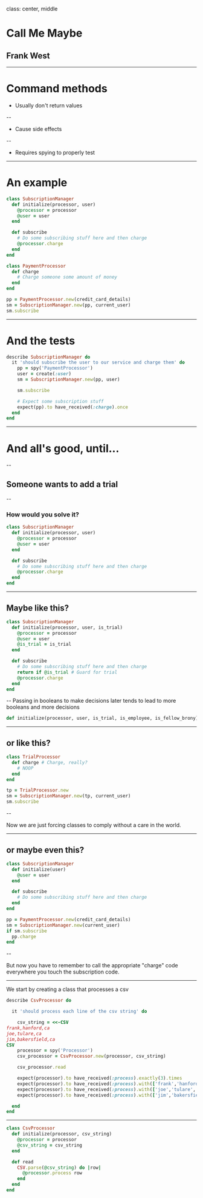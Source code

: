 class: center, middle

# Call Me Maybe

## Frank West
---

# Command methods

* Usually don't return values

--

* Cause side effects

--

* Requires spying to properly test

---
# An example

```ruby
class SubscriptionManager
  def initialize(processor, user)
    @processor = processor
    @user = user
  end

  def subscribe
    # Do some subscribing stuff here and then charge
    @processor.charge
  end
end

class PaymentProcessor
  def charge
    # Charge someone some amount of money
  end
end

pp = PaymentProcessor.new(credit_card_details)
sm = SubscriptionManager.new(pp, current_user)
sm.subscribe

```
---

# And the tests

```ruby
describe SubscriptionManager do
  it 'should subscribe the user to our service and charge them' do
    pp = spy('PaymentProcessor')
    user = create(:user)
    sm = SubscriptionManager.new(pp, user)

    sm.subscribe

    # Expect some subscription stuff
    expect(pp).to have_received(:charge).once
  end
end

```
---
# And all's good, until...

--
## Someone wants to add a trial
--

### How would you solve it?

```ruby
class SubscriptionManager
  def initialize(processor, user)
    @processor = processor
    @user = user
  end

  def subscribe
    # Do some subscribing stuff here and then charge
    @processor.charge
  end
end
```
---

## Maybe like this?

```ruby
class SubscriptionManager
  def initialize(processor, user, is_trial)
    @processor = processor
    @user = user
    @is_trial = is_trial
  end

  def subscribe
    # Do some subscribing stuff here and then charge
    return if @is_trial # Guard for trial
    @processor.charge
  end
end
```
--
Passing in booleans to make decisions later tends to lead to more booleans and
more decisions

```ruby
def initialize(processor, user, is_trial, is_employee, is_fellow_brony)
```

---

## or like this?

```ruby
class TrialProcessor
  def charge # Charge, really?
    # NOOP
  end
end

tp = TrialProcessor.new
sm = SubscriptionManager.new(tp, current_user)
sm.subscribe
```

--

Now we are just forcing classes to comply without a care in the world.

---
## or maybe even this?

```ruby
class SubscriptionManager
  def initialize(user)
    @user = user
  end

  def subscribe
    # Do some subscribing stuff here and then charge
  end
end

pp = PaymentProcessor.new(credit_card_details)
sm = SubscriptionManager.new(current_user)
if sm.subscribe
  pp.charge
end
```
--

But now you have to remember to call the appropriate "charge" code everywhere
you touch the subscription code.

---
We start by creating a class that processes a csv

```ruby
describe CsvProcessor do

  it 'should process each line of the csv string' do

    csv_string = <<-CSV
frank,hanford,ca
joe,tulare,ca
jim,bakersfield,ca
CSV
    processor = spy('Processor')
    csv_processor = CsvProcessor.new(processor, csv_string)

    csv_processor.read

    expect(processor).to have_received(:process).exactly(3).times
    expect(processor).to have_received(:process).with(['frank','hanford','ca'])
    expect(processor).to have_received(:process).with(['joe','tulare','ca'])
    expect(processor).to have_received(:process).with(['jim','bakersfield','ca'])

  end
end
```
---

```ruby
class CsvProcessor
  def initialize(processor, csv_string)
    @processor = processor
    @csv_string = csv_string
  end

  def read
    CSV.parse(@csv_string) do |row|
      @processor.process row
    end
  end
end
```

